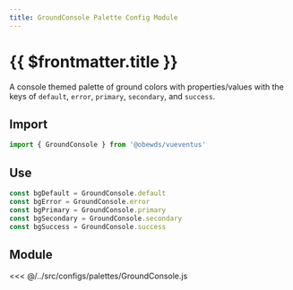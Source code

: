 ```yaml
---
title: GroundConsole Palette Config Module
---
```


<script setup>
    import DocsPackageVersion from '../../../src/views/compos/DocsPackageVersion.vue'
</script>





# {{ $frontmatter.title }}

A console themed palette of ground colors with properties/values with the keys of `default`, `error`, `primary`, `secondary`, and `success`.






## Import

```javascript
import { GroundConsole } from '@obewds/vueventus'
```






## Use

```javascript
const bgDefault = GroundConsole.default
const bgError = GroundConsole.error
const bgPrimary = GroundConsole.primary
const bgSecondary = GroundConsole.secondary
const bgSuccess = GroundConsole.success
```






## Module

<<< @/../src/configs/palettes/GroundConsole.js






<DocsPackageVersion/>


